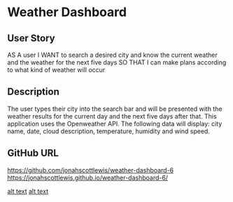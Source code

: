 # Weather Dashboard

## User Story

AS A user
I WANT to search a desired city and know the current weather and the weather for the next five days
SO THAT I can make plans according to what kind of weather will occur


## Description

The user types their city into the search bar and will be presented with the weather results for the current day and the next five days after that. This application uses the Openweather API. The following data will display: city name, date, cloud description, temperature, humidity and wind speed.

## GitHub URL
https://github.com/jonahscottlewis/weather-dashboard-6
https://jonahscottlewis.github.io/weather-dashboard-6/

[alt text](./assets/Weather%20Dashboard%20screenshot(1).png)
[alt text](./assets/Weather%20Dashboard%20screenshot(2).png)